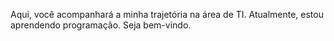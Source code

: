 Aqui, você acompanhará a minha trajetória na área de TI.
Atualmente, estou aprendendo programação.
Seja bem-vindo.